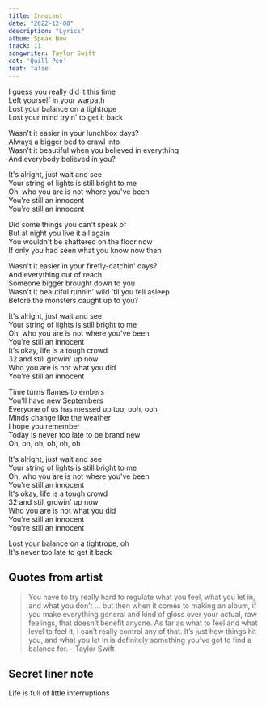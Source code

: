 ```yaml
---
title: Innocent
date: "2022-12-08"
description: "Lyrics"
album: Speak Now
track: 11
songwriter: Taylor Swift
cat: 'Quill Pen'
feat: false
---
```

<p className="verse-one">
I guess you really did it this time <br />
Left yourself in your warpath <br />
Lost your balance on a tightrope <br />
Lost your mind tryin' to get it back <br />
</p>
<p className="pre-chorus">
Wasn't it easier in your lunchbox days? <br />
Always a bigger bed to crawl into <br />
Wasn't it beautiful when you believed in everything <br />
And everybody believed in you? <br />
</p>
<p className="chorus">
It's alright, just wait and see <br />
Your string of lights is still bright to me <br />
Oh, who you are is not where you've been <br />
You're still an innocent <br />
You're still an innocent <br />
</p>
<p className="verse-two">
Did some things you can't speak of <br />
But at night you live it all again <br />
You wouldn't be shattered on the floor now <br />
If only you had seen what you know now then <br />
</p>
<p className="pre-chorus">
Wasn't it easier in your firefly-catchin' days? <br />
And everything out of reach <br />
Someone bigger brought down to you <br />
Wasn't it beautiful runnin' wild 'til you fell asleep <br />
Before the monsters caught up to you? <br />
</p>
<p className="chorus">
It's alright, just wait and see <br />
Your string of lights is still bright to me <br />
Oh, who you are is not where you've been <br />
You're still an innocent <br />
It's okay, life is a tough crowd <br />
32 and still growin' up now <br />
Who you are is not what you did <br />
You're still an innocent <br />
</p>
<p className="bridge">
Time turns flames to embers <br />
You'll have new Septembers <br />
Everyone of us has messed up too, ooh, ooh <br />
Minds change like the weather <br />
I hope you remember <br />
Today is never too late to be brand new <br />
Oh, oh, oh, oh, oh, oh <br />
</p>
<p className="chorus">
It's alright, just wait and see <br />
Your string of lights is still bright to me <br />
Oh, who you are is not where you've been <br />
You're still an innocent <br />
It's okay, life is a tough crowd <br />
32 and still growin' up now <br />
Who you are is not what you did <br />
You're still an innocent <br />
You're still an innocent <br />
</p>
<p className="outro">
Lost your balance on a tightrope, oh <br />
It's never too late to get it back <br />
</p>

 ## Quotes from artist
<blockquote>
You have to try really hard to regulate what you feel, what you let in, and what you don’t … but then when it comes to making an album, if you make everything general and kind of gloss over your actual, raw feelings, that doesn’t benefit anyone. As far as what to feel and what level to feel it, I can’t really control any of that. It’s just how things hit you, and what you let in is definitely something you’ve got to find a balance for. - Taylor Swift
</blockquote>

## Secret liner note
Life is full of little interruptions